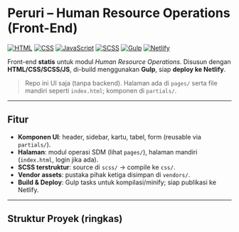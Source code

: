 # Peruri – Human Resource Operations (Front-End)
<p align="left">
  <a href="#"><img src="https://img.shields.io/badge/HTML5-UI-E34F26?logo=html5&logoColor=white" alt="HTML"></a>
  <a href="#"><img src="https://img.shields.io/badge/CSS-Styles-1572B6?logo=css3&logoColor=white" alt="CSS"></a>
  <a href="#"><img src="https://img.shields.io/badge/JavaScript-Interactions-F7DF1E?logo=javascript&logoColor=black" alt="JavaScript"></a>
  <a href="#"><img src="https://img.shields.io/badge/SCSS-Architecture-CC6699?logo=sass&logoColor=white" alt="SCSS"></a>
  <a href="#"><img src="https://img.shields.io/badge/Gulp-Build-CF4647?logo=gulp&logoColor=white" alt="Gulp"></a>
  <a href="#"><img src="https://img.shields.io/badge/Netlify-Deploy-00C7B7?logo=netlify&logoColor=white" alt="Netlify"></a>
</p>

Front-end **statis** untuk modul *Human Resource Operations*. Disusun dengan **HTML/CSS/SCSS/JS**, di-build menggunakan **Gulp**, siap **deploy ke Netlify**.

> Repo ini UI saja (tanpa backend). Halaman ada di `pages/` serta file mandiri seperti `index.html`; komponen di `partials/`.

---

## Fitur
- **Komponen UI**: header, sidebar, kartu, tabel, form (reusable via `partials/`).
- **Halaman**: modul operasi SDM (lihat `pages/`), halaman mandiri (`index.html`, login jika ada).
- **SCSS terstruktur**: source di `scss/` → compile ke `css/`.
- **Vendor assets**: pustaka pihak ketiga disimpan di `vendors/`.
- **Build & Deploy**: Gulp tasks untuk kompilasi/minify; siap publikasi ke Netlify.

---

## Struktur Proyek (ringkas)

